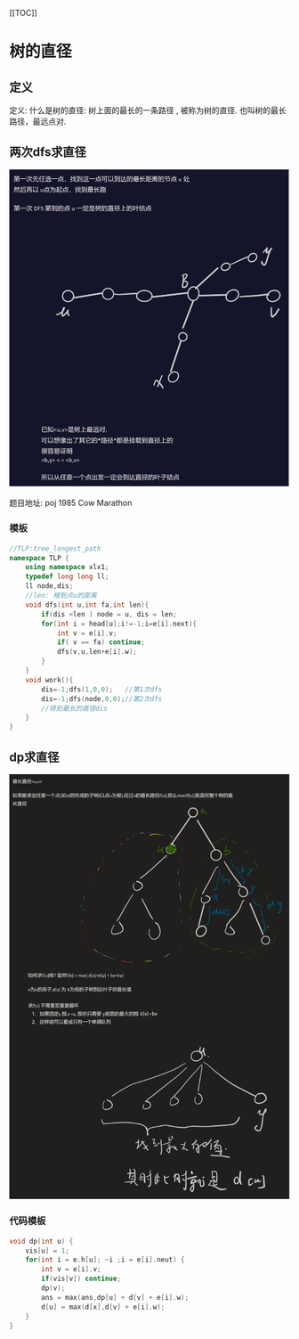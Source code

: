 [[TOC]]

# 树的直径

## 定义

定义: 什么是树的直径: 树上面的最长的一条路径 , 被称为树的直径. 也叫树的最长路径，最远点对.

## 两次dfs求直径

![](./23-6-16-2.png "figure_1")

题目地址: poj 1985 Cow Marathon

### 模板

```cpp
//TLP:tree_longest_path
namespace TLP {
    using namespace xlx1;
    typedef long long ll;
    ll node,dis;
    //len: 根到点u的距离
    void dfs(int u,int fa,int len){
        if(dis <len ) node = u, dis = len;
        for(int i = head[u];i!=-1;i=e[i].next){
            int v = e[i].v;
            if( v == fa) continue;
            dfs(v,u,len+e[i].w);
        }
    }
    void work(){
        dis=-1;dfs(1,0,0);   //第1次dfs
        dis=-1;dfs(node,0,0);//第2次dfs
        //得到最长的直径dis
    }
}
```
## dp求直径

![](./23-6-16-1.png "figure_2")

### 代码模板

```cpp
void dp(int u) {
    vis[u] = 1;
    for(int i = e.h[u]; ~i ;i = e[i].neut) {
        int v = e[i].v;
        if(vis[v]) continue;
        dp(v);
        ans = max(ans,dp[u] + d[v] + e[i].w);
        d[u] = max(d[x],d[v] + e[i].w);
    }
}
```
